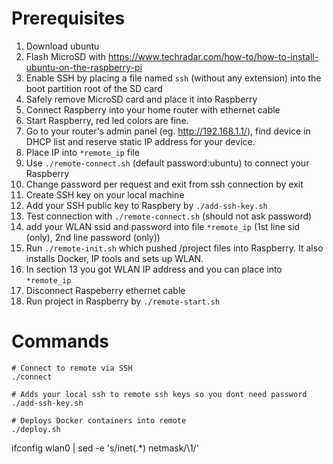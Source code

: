 # Prerequisites
1. Download ubuntu
2. Flash MicroSD with https://www.techradar.com/how-to/how-to-install-ubuntu-on-the-raspberry-pi
3. Enable SSH by placing a file named `ssh` (without any extension) into the boot partition root of the SD card
4. Safely remove MicroSD card and place it into Raspberry
5. Connect Raspberry into your home router with ethernet cable
6. Start Raspberry, red led colors are fine. 
6. Go to your router's admin panel (eg. http://192.168.1.1/), find device in DHCP list and reserve static IP address for your device.
7. Place IP into `*remote_ip` file
8. Use `./remote-connect.sh` (default password:ubuntu) to connect your Raspberry
9. Change password per request and exit from ssh connection by exit
10. Create SSH key on your local machine
11. Add your SSH public key to Raspbery by `./add-ssh-key.sh`
12. Test connection with `./remote-connect.sh` (should not ask password)
13. add your WLAN ssid and password into file `*remote_ip` (1st line sid (only), 2nd line password (only))
14. Run `./remote-init.sh` which pushed /project files into Raspberry. It also installs Docker, IP tools and sets up WLAN.
15. In section 13 you got WLAN IP address and you can place into `*remote_ip`
16. Disconnect Raspeberry ethernet cable
17. Run project in Raspberry by `./remote-start.sh`


# Commands

```
# Connect to remote via SSH
./connect

# Adds your local ssh to remote ssh keys so you dont need password
./add-ssh-key.sh

# Deploys Docker containers into remote
./deploy.sh

```


ifconfig wlan0 | sed -e 's/inet\(.*\)  netmask/\1/'

